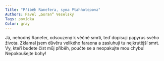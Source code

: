 ```yaml
---
Title: "Příběh Ranefera, syna Ptahhotepova"
Authors: Pavel „Goran“ Veselský
Tags: povídka
Color: gray
---
```

Já, nehodný Ranefer, odsouzený k věčné smrti, teď dopisuji papyrus svého života.
Zklamal jsem důvěru velikého faraona a zasluhuji tu nejkrutější smrt. Vy, kteří budete
číst můj příběh, poučte se a neopakujte mou chybu! Nepokoušejte bohy!
